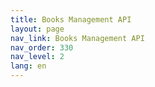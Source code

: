 ```yaml
---
title: Books Management API
layout: page
nav_link: Books Management API
nav_order: 330
nav_level: 2
lang: en
---
```

